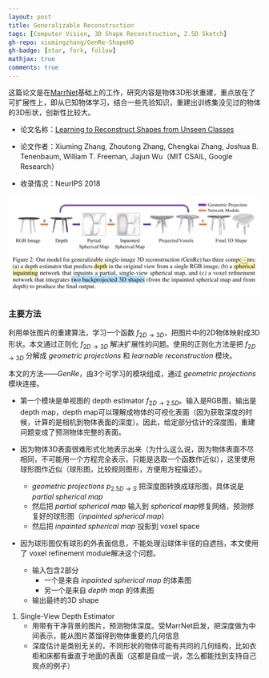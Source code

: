 ```yaml
---
layout: post
title: Generalizable Reconstruction
tags: [Computer Vision, 3D Shape Reconstruction, 2.5D Sketch]
gh-repo: xiumingzhang/GenRe-ShapeHD
gh-badge: [star, fork, follow]
mathjax: true
comments: true
---
```


这篇论文是在[MarrNet](https://auniquesun.com/2020-12-08-MarrNet/)基础上的工作，研究内容是物体3D形状重建，重点放在了可扩展性上，即从已知物体学习，结合一些先验知识，重建出训练集没见过的物体的3D形状，创新性比较大。

* 论文名称：[Learning to Reconstruct Shapes from Unseen Classes](https://arxiv.org/abs/1812.11166)

* 论文作者：Xiuming Zhang, Zhoutong Zhang, Chengkai Zhang, Joshua B. Tenenbaum, William T. Freeman, Jiajun Wu（MIT CSAIL, Google Research）

* 收录情况：NeurIPS 2018

![](../img/post/genre_fig2.png)

### 主要方法
利用单张图片的重建算法，学习一个函数 $f_{2D \rightarrow 3D}$，把图片中的2D物体映射成3D形状。本文通过正则化 $f_{2D \rightarrow 3D}$ 解决扩展性的问题。使用的正则化方法是把 $f_{2D \rightarrow 3D}$ 分解成 $geometric~projections$ 和 $learnable~reconstruction$ 模块。

本文的方法——$GenRe$，由3个可学习的模块组成，通过 $geometric~projections$ 模块连接。
* 第一个模块是单视图的 depth estimator $f_{2D \rightarrow 2.5D}$。输入是RGB图，输出是depth map，depth map可以理解成物体的可视化表面（因为获取深度的时候，计算的是相机到物体表面的深度）。因此，给定部分估计的深度图，重建问题变成了预测物体完整的表面。

* 因为物体3D表面很难形式化地表示出来（为什么这么说，因为物体表面不尽相同，不可能用一个方程完全表示，只能是选取一个函数作近似），这里使用球形图作近似（球形图，比较规则图形，方便用方程描述）。
    - $geometric~projections$ $p_{2.5D \rightarrow S}$ 把深度图转换成球形图，具体说是 $partial~ spherical~ map$
    - 然后把 $partial~ spherical~ map$ 输入到 $spherical~ map$修复网络，预测修复好的球形图（$inpainted~spherical ~map$）
    - 然后把 $inpainted~spherical ~map$ 投影到 voxel space

* 因为球形图仅有球形的外表面信息，不能处理沿球体半径的自遮挡，本文使用了 voxel refinement module解决这个问题。
    - 输入包含2部分
        * 一个是来自 $inpainted~spherical ~map$ 的体素图
        * 另一个是来自 $depth~map$ 的体素图
    - 输出最终的3D shape

1. Single-View Depth Estimator
    - 用带有干净背景的图片，预测物体深度。受MarrNet启发，把深度做为中间表示，能从图片蒸馏得到物体重要的几何信息
    - 深度估计是类别无关的，不同形状的物体可能有共同的几何结构，比如衣柜和床都有垂直于地面的表面（这都是自成一说，怎么都能找到支持自己观点的例子）
